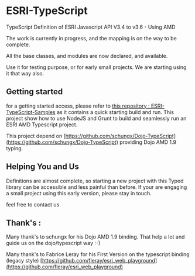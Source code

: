 ESRI-TypeScript
===============

TypeScript Definition of ESRI Javascript API V3.4 to v3.6  - Using AMD

The work is currently in progress, and the mapping is on the way to be complete.

All the base classes, and modules are now declared, and available.

Use it for testing purpose, or for early small projects. We are starting using it that way also.

## Getting started ##

for a getting started access, please refer to [this repository : ESRI-TypeScript-Samples](https://github.com/frett27/ESRI-TypeScript-Samples) as it contains a quick starting build and run. This project show how to use NodeJS and Grunt to build and seamlessly run an ESRI AMD Typescript project.

This project depend on [https://github.com/schungx/Dojo-TypeScript](https://github.com/schungx/Dojo-TypeScript) providing Dojo AMD 1.9 typing.

## Helping You and Us ##

Definitions are almost complete, so starting a new project with this Typed library can be accessible and less painful than before. If your are engaging a small project using this early version, please stay in touch.


feel free to contact us

**Thank's :**
-------------

Many thank's to schungx for his Dojo AMD 1.9 binding. That help a lot and guide us on the dojo/typescript way :-)

Many thank's to Fabrice Leray for his First Version on the typescript binding (legacy style) [https://github.com/fleray/esri_web_playground](https://github.com/fleray/esri_web_playground)

